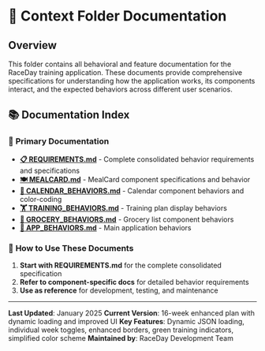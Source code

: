 # 📁 Context Folder Documentation

## Overview

This folder contains all behavioral and feature documentation for the RaceDay training application. These documents provide comprehensive specifications for understanding how the application works, its components interact, and the expected behaviors across different user scenarios.

## 📚 Documentation Index

### 🎯 **Primary Documentation**

- **[📋 REQUIREMENTS.md](REQUIREMENTS.md)** - Complete consolidated behavior requirements and specifications
- **[🍽️ MEALCARD.md](MEALCARD.md)** - MealCard component specifications and behavior
- **[📅 CALENDAR_BEHAVIORS.md](CALENDAR_BEHAVIORS.md)** - Calendar component behaviors and color-coding
- **[🏋️ TRAINING_BEHAVIORS.md](TRAINING_BEHAVIORS.md)** - Training plan display behaviors
- **[🛒 GROCERY_BEHAVIORS.md](GROCERY_BEHAVIORS.md)** - Grocery list component behaviors
- **[🧭 APP_BEHAVIORS.md](APP_BEHAVIORS.md)** - Main application behaviors

### 📖 **How to Use These Documents**

1. **Start with REQUIREMENTS.md** for the complete consolidated specification
2. **Refer to component-specific docs** for detailed behavior requirements
3. **Use as reference** for development, testing, and maintenance

---

**Last Updated**: January 2025
**Current Version**: 16-week enhanced plan with dynamic loading and improved UI
**Key Features**: Dynamic JSON loading, individual week toggles, enhanced borders, green training indicators, simplified color scheme
**Maintained by**: RaceDay Development Team
